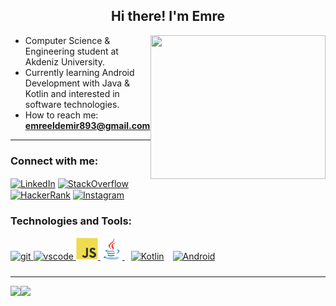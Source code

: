 <h2 align="center">Hi there! I'm Emre</h2>

<img align="right" src="https://media.giphy.com/media/qgQUggAC3Pfv687qPC/giphy.gif" width="280" height="230"/>

- Computer Science & Engineering student at Akdeniz University.
- Currently learning Android Development with Java & Kotlin and interested in software technologies.
- How to reach me: **emreeldemir893@gmail.com**

---

<h3 align="left">Connect with me: </h3>
  <a href="https://linkedin.com/in/emreeldemir" target="blank" rel=”noopener”><img align="center" src="https://velanovascular.com/wp-content/uploads/2020/06/LinkedIn.png" alt="LinkedIn" height="35" width="35" /></a>
  <a href="https://stackoverflow.com/users/20169277/emre-eldemir" target="blank" rel=”noopener”><img align="center" src="https://upload.wikimedia.org/wikipedia/commons/thumb/e/ef/Stack_Overflow_icon.svg/768px-Stack_Overflow_icon.svg.png" alt="StackOverflow" height="35" width="35" /></a>
  <a href="https://www.hackerrank.com/emreeldemir" target="blank" rel=”noopener”><img align="center" src="https://cdn.iconscout.com/icon/free/png-256/hackerrank-3629415-3032408.png" alt="HackerRank" height="35" width="35" /></a>
  <a href="https://instagram.com/emreeldemirx" target="blank" rel=”noopener”><img align="center" src="https://upload.wikimedia.org/wikipedia/commons/thumb/e/e7/Instagram_logo_2016.svg/1200px-Instagram_logo_2016.svg.png" alt="Instagram" height="35" width="35" /></a>
  

<h3 align="left">Technologies and Tools:</h3>
  <a href="https://git-scm.com/" target="_blank" rel=”noopener”> <img src="https://www.vectorlogo.zone/logos/git-scm/git-scm-icon.svg" alt="git" width="35" height="35"/> </a>
  <a href="https://code.visualstudio.com/" target="_blank" rel=”noopener”> <img src="https://upload.wikimedia.org/wikipedia/commons/thumb/9/9a/Visual_Studio_Code_1.35_icon.svg/1024px-Visual_Studio_Code_1.35_icon.svg.png" alt="vscode" width="35" height="35"/> </a>
  <a href="https://developer.mozilla.org/en-US/docs/Web/JavaScript" target="_blank" rel="noreferrer"> <img src="https://raw.githubusercontent.com/devicons/devicon/master/icons/javascript/javascript-original.svg" alt="javascript" width="35" height="35"/> </a>
  <a href="https://www.java.com" target="_blank" rel="noreferrer"> <img src="https://raw.githubusercontent.com/devicons/devicon/master/icons/java/java-original.svg" alt="java" width="35" height="35"/> </a>
  <a href="https://kotlinlang.org/" target="_blank"><img style="margin: 10px" src="https://profilinator.rishav.dev/skills-assets/kotlinlang-icon.svg" alt="Kotlin" width='35' height="35" /></a>
  <a href="https://developer.android.com/" target="_blank" rel=”noopener”> <img src="https://upload.wikimedia.org/wikipedia/commons/thumb/d/d7/Android_robot.svg/872px-Android_robot.svg.png" alt="Android" width="35" height="35"/> </a>

---

<img src="https://github-readme-stats.vercel.app/api/top-langs/?username=emreeldemir&hide_border=true&theme=dracula&layout=compact" align="left" />

<img src="https://github-readme-stats.vercel.app/api?username=emreeldemir&show_icons=true&theme=dracula&count_private=true&hide_border=true" align="left" />


